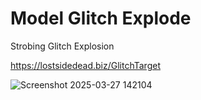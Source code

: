 
# Model Glitch Explode

Strobing Glitch Explosion

https://lostsidedead.biz/GlitchTarget

![Screenshot 2025-03-27 142104](https://github.com/user-attachments/assets/878daca3-c5df-4acb-a3e6-4da2d1784602)

